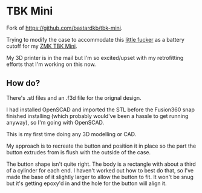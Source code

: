 # TBK Mini

Fork of https://github.com/bastardkb/tbk-mini.

Trying to modify the case to accommodate this [little fucker](https://www.adafruit.com/product/3870)
as a battery cutoff for my [ZMK TBK Mini](https://github.com/brenmous/tbk-mini-zmk).

My 3D printer is in the mail but I'm so excited/upset with my retrofitting
efforts that I'm working on this now.

## How do?

There's .stl files and an .f3d file for the orignal design.

I had installed OpenSCAD and imported the STL before the Fusion360
snap finished installing (which probably would've been a hassle to
get running anyway), so I'm going with OpenSCAD.

This is my first time doing any 3D modelling or CAD.

My approach is to recreate the button and position it in place
so the part the button extrudes from is flush with the outside of
the case.

The button shape isn't quite right. The body is a rectangle with about
a third of a cylinder for each end. I haven't worked out how to best do
that, so I've made the base of it slightly larger to allow the button
to fit. It won't be snug but it's getting epoxy'd in and the hole for
the button will align it.
